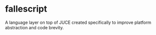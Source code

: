 # fallescript
A language layer on top of JUCE created specifically to improve platform abstraction and code brevity.
